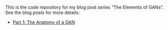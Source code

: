 This is the code repository for my blog post series "The Elements of GANs". See the blog posts for more details:
* [Part 1: The Anatomy of a GAN](https://jleinonen.github.io/2019/09/05/gan-elements-1.html) 
